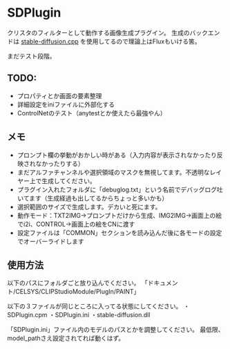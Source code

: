 # SDPlugin
クリスタのフィルターとして動作する画像生成プラグイン。
生成のバックエンドは [stable-diffusion.cpp](https://github.com/leejet/stable-diffusion.cpp) を使用してるので理論上はFluxもいける筈。

まだテスト段階。

## TODO:
- プロパティとか画面の要素整理
- 詳細設定をiniファイルに外部化する
- ControlNetのテスト（anytestとか使えたら最強やん）

## メモ

- プロンプト欄の挙動がおかしい時がある（入力内容が表示されなかったり反映されなかったりする）
- まだアルファチャンネルや選択領域のマスクを無視してます。不透明なレイヤー上で生成してください。
- プラグイン入れたフォルダに「debuglog.txt」という名前でデバッグログ吐いてます（生成経過も出してるからちょっと多いかも）
- 選択範囲のサイズで生成します。デカいと死にます。
- 動作モード：TXT2IMG→プロンプトだけから生成、IMG2IMG→画面上の絵でi2i、CONTROL→画面上の絵をCNに渡す
- 設定ファイルは「COMMON」セクションを読み込んだ後に各モードの設定でオーバーライドします

## 使用方法

以下のパスにフォルダごと放り込んでください。
「ドキュメント/CELSYS/CLIPStudioModule/PlugIn/PAINT」

以下の３ファイルが同じところに入ってる状態にしてください。
・SDPlugin.cpm
・SDPlugin.ini
・stable-diffusion.dll

「SDPlugin.ini」ファイル内のモデルのパスとかを調整してください。
最低限、model_pathさえ設定されてれば動くはず。
